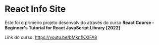 # React Info Site

Este foi o primeiro projeto desenvolvido através do curso **React Course - Beginner's Tutorial for React JavaScript Library [2022]**

Link do curso:
https://youtu.be/bMknfKXIFA8
